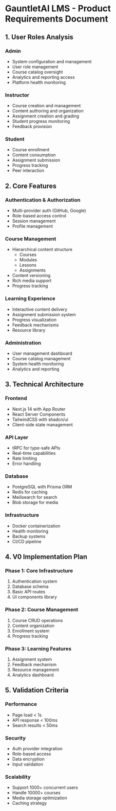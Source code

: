 # GauntletAI LMS - Product Requirements Document

## 1. User Roles Analysis

### Admin
- System configuration and management
- User role management
- Course catalog oversight
- Analytics and reporting access
- Platform health monitoring

### Instructor
- Course creation and management
- Content authoring and organization
- Assignment creation and grading
- Student progress monitoring
- Feedback provision

### Student
- Course enrollment
- Content consumption
- Assignment submission
- Progress tracking
- Peer interaction

## 2. Core Features

### Authentication & Authorization
- Multi-provider auth (GitHub, Google)
- Role-based access control
- Session management
- Profile management

### Course Management
- Hierarchical content structure
  - Courses
  - Modules
  - Lessons
  - Assignments
- Content versioning
- Rich media support
- Progress tracking

### Learning Experience
- Interactive content delivery
- Assignment submission system
- Progress visualization
- Feedback mechanisms
- Resource library

### Administration
- User management dashboard
- Course catalog management
- System health monitoring
- Analytics and reporting

## 3. Technical Architecture

### Frontend
- Next.js 14 with App Router
- React Server Components
- TailwindCSS with shadcn/ui
- Client-side state management

### API Layer
- tRPC for type-safe APIs
- Real-time capabilities
- Rate limiting
- Error handling

### Database
- PostgreSQL with Prisma ORM
- Redis for caching
- Meilisearch for search
- Blob storage for media

### Infrastructure
- Docker containerization
- Health monitoring
- Backup systems
- CI/CD pipeline

## 4. V0 Implementation Plan

### Phase 1: Core Infrastructure
1. Authentication system
2. Database schema
3. Basic API routes
4. UI components library

### Phase 2: Course Management
1. Course CRUD operations
2. Content organization
3. Enrollment system
4. Progress tracking

### Phase 3: Learning Features
1. Assignment system
2. Feedback mechanism
3. Resource management
4. Analytics dashboard

## 5. Validation Criteria

### Performance
- Page load < 1s
- API response < 100ms
- Search results < 50ms

### Security
- Auth provider integration
- Role-based access
- Data encryption
- Input validation

### Scalability
- Support 1000+ concurrent users
- Handle 10000+ courses
- Media storage optimization
- Caching strategy 
